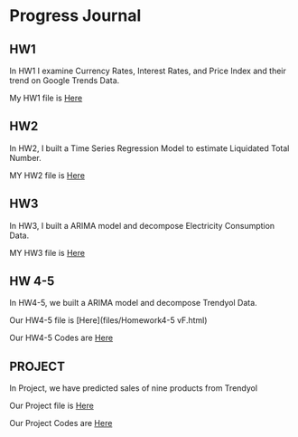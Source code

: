 # Progress Journal

## HW1

In HW1 I examine Currency Rates, Interest Rates, and Price Index and their trend on Google Trends Data. 

My HW1 file is [Here](files/HW1final.html)

## HW2

In HW2, I built a Time Series Regression Model to estimate Liquidated Total Number.

MY HW2 file is [Here](files/HW2.html)

## HW3

In HW3, I built a ARIMA model and decompose Electricity Consumption Data.

MY HW3 file is [Here](files/HW3.html)

## HW 4-5

In HW4-5, we built a ARIMA model and decompose Trendyol Data.

Our HW4-5 file is [Here](files/Homework4-5 vF.html)

Our HW4-5 Codes are [Here](files/CodesHW.zip)

## PROJECT

In Project, we have predicted sales of nine products from Trendyol

Our Project file is [Here](files/Project-Report.html)

Our Project Codes are [Here](files/Codes.zip)


